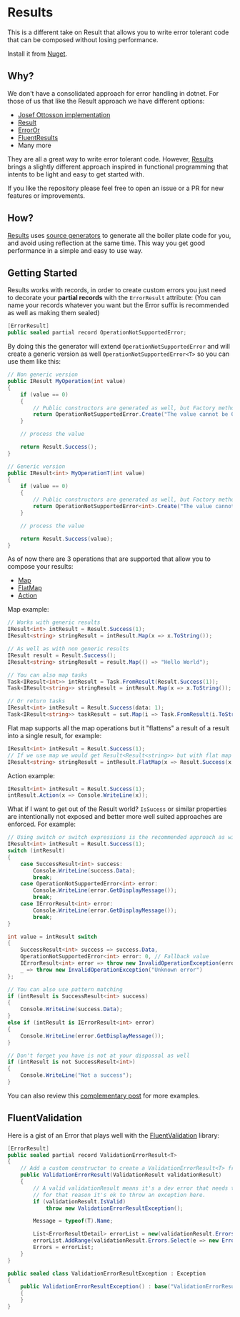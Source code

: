 # Results

This is a different take on Result that allows you to write error tolerant code that can be composed without losing performance.

Install it from [Nuget](https://www.nuget.org/packages/WTorricos.Results).

## Why?

We don't have a consolidated approach for error handling in dotnet.
For those of us that like the Result approach we have different options:
- [Josef Ottosson implementation](https://josef.codes/my-take-on-the-result-class-in-c-sharp/)
- [Result](https://github.com/ardalis/Result)
- [ErrorOr](https://github.com/amantinband/error-or)
- [FluentResults](https://github.com/altmann/FluentResults)
- Many more

They are all a great way to write error tolerant code. However, [Results](https://github.com/wtorricos/Results) brings a slightly
different approach inspired in functional programming that intents to be light and easy to get started with.

If you like the repository please feel free to open an issue or a PR for new features or improvements.

## How?

[Results](https://github.com/wtorricos/Results) uses [source generators](https://learn.microsoft.com/en-us/dotnet/csharp/roslyn-sdk/source-generators-overview)
to generate all the boiler plate code for you, and avoid using reflection at the same time. This way you get good performance in
a simple and easy to use way.

## Getting Started

Results works with records, in order to create custom errors you just need to decorate your **partial records** with the
`ErrorResult` attribute: (You can name your records whatever you want but the Error suffix is recommended as well as making them sealed)

```csharp
[ErrorResult]
public sealed partial record OperationNotSupportedError;
```

By doing this the generator will extend `OperationNotSupportedError` and will create a generic version as well
`OperationNotSupportedError<T>` so you can use them like this:

```csharp
// Non generic version
public IResult MyOperation(int value)
{
    if (value == 0)
    {
        // Public constructors are generated as well, but Factory methods are recommended.
        return OperationNotSupportedError.Create("The value cannot be 0");
    }

    // process the value

    return Result.Success();
}

// Generic version
public IResult<int> MyOperationT(int value)
{
    if (value == 0)
    {
        // Public constructors are generated as well, but Factory methods are recommended.
        return OperationNotSupportedError<int>.Create("The value cannot be 0");
    }

    // process the value

    return Result.Success(value);
}
```

As of now there are 3 operations that are supported that allow you to compose your results:
- [Map](https://github.com/wtorricos/Results/blob/main/tests/Results.UnitTests/ResultExtensionsMapTest.cs)
- [FlatMap](https://github.com/wtorricos/Results/blob/main/tests/Results.UnitTests/ResultExtensionsFlatMapTest.cs)
- [Action](https://github.com/wtorricos/Results/blob/main/tests/Results.UnitTests/ResultExtensionsActionTest.cs)

Map example:

```csharp
// Works with generic results
IResult<int> intResult = Result.Success(1);
IResult<string> stringResult = intResult.Map(x => x.ToString());

// As well as with non generic results
IResult result = Result.Success();
IResult<string> stringResult = result.Map(() => "Hello World");

// You can also map tasks
Task<IResult<int>> intResult = Task.FromResult(Result.Success(1));
Task<IResult<string>> stringResult = intResult.Map(x => x.ToString());

// Or return tasks
IResult<int> intResult = Result.Success(data: 1);
Task<IResult<string>> taskResult = sut.Map(i => Task.FromResult(i.ToString(CultureInfo.InvariantCulture)));
```

Flat map supports all the map operations but it "flattens" a result of a result into a single result, for example:

```csharp
IResult<int> intResult = Result.Success(1);
// If we use map we would get Result<Result<string>> but with flat map we get Result<string>
IResult<string> stringResult = intResult.FlatMap(x => Result.Success(x.ToString()));
```

Action example:
```csharp
IResult<int> intResult = Result.Success(1);
intResult.Action(x => Console.WriteLine(x));
```

What if I want to get out of the Result world? `IsSucess` or similar properties are intentionally not exposed and better more well
suited approaches are enforced. For example:
```csharp
// Using switch or switch expressions is the recommended approach as will indirectly motivate you to handle all cases
IResult<int> intResult = Result.Success(1);
switch (intResult)
{
    case SuccessResult<int> success:
        Console.WriteLine(success.Data);
        break;
    case OperationNotSupportedError<int> error:
        Console.WriteLine(error.GetDisplayMessage());
        break;
    case IErrorResult<int> error:
        Console.WriteLine(error.GetDisplayMessage());
        break;
}

int value = intResult switch
{
    SuccessResult<int> success => success.Data,
    OperationNotSupportedError<int> error: 0, // Fallback value
    IErrorResult<int> error => throw new InvalidOperationException(error.GetDisplayMessage()),
    _ => throw new InvalidOperationException("Unknown error")
};

// You can also use pattern matching
if (intResult is SuccessResult<int> success)
{
    Console.WriteLine(success.Data);
}
else if (intResult is IErrorResult<int> error)
{
    Console.WriteLine(error.GetDisplayMessage());
}

// Don't forget you have is not at your dispossal as well
if (intResult is not SuccessResult<int>)
{
    Console.WriteLine("Not a success");
}
```

You can also review this [complementary post](https://medium.com/@walticotc/result-pattern-in-c-537bedda17a6) for more examples.

## FluentValidation

Here is a gist of an Error that plays well with the [FluentValidation](https://docs.fluentvalidation.net/en/latest/) library:
```csharp
[ErrorResult]
public sealed partial record ValidationErrorResult<T>
{
    // Add a custom constructor to create a ValidationErrorResult<T> from a FluentValidation ValidationResult
    public ValidationErrorResult(ValidationResult validationResult)
    {
        // A valid validationResult means it's a dev error that needs to be fixed immediately
        // for that reason it's ok to throw an exception here.
        if (validationResult.IsValid)
            throw new ValidationErrorResultException();

        Message = typeof(T).Name;

        List<ErrorResultDetail> errorList = new(validationResult.Errors.Count);
        errorList.AddRange(validationResult.Errors.Select(e => new ErrorResultDetail(e.PropertyName, e.ErrorMessage)));
        Errors = errorList;
    }
}

public sealed class ValidationErrorResultException : Exception
{
    public ValidationErrorResultException() : base("ValidationErrorResult cannot be created from a sucessful validation")
    {
    }
}
```
